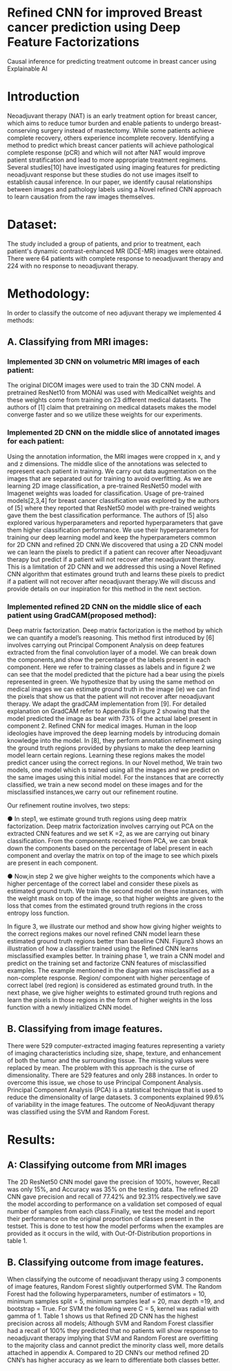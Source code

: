 # Refined CNN for improved Breast cancer prediction using Deep Feature Factorizations
Causal inference for predicting treatment outcome in breast cancer using Explainable AI

# Introduction
Neoadjuvant therapy (NAT) is an early treatment option for breast cancer, which aims to reduce
tumor burden and enable patients to undergo breast-conserving surgery instead of mastectomy.
While some patients achieve complete recovery, others experience incomplete recovery.
Identifying a method to predict which breast cancer patients will achieve pathological complete
response (pCR) and which will not after NAT would improve patient stratification and lead to
more appropriate treatment regimens. Several studies[10] have investigated using imaging
features for predicting neoadjuvant response but these studies do not use images itself to
establish causal inference. In our paper, we identify causal relationships between images and
pathology labels using a Novel refined CNN approach to learn causation from the raw images
themselves.
# Dataset:
The study included a group of patients, and prior to treatment, each patient's dynamic
contrast-enhanced MR (DCE-MR) images were obtained. There were 64 patients with complete
response to neoadjuvant therapy and 224 with no response to neoadjuvant therapy.
# Methodology: 
In order to classify the outcome of neo adjuvant therapy we implemented 4
methods:
## A. Classifying from MRI images:
### Implemented 3D CNN on volumetric MRI images of each patient:
The original DICOM images were used to train the 3D CNN model. A pretrained
ResNet10 from MONAI was used with MedicalNet weights and these weights come from
training on 23 different medical datasets. The authors of [1] claim that pretraining on
medical datasets makes the model converge faster and so we utilize these weights for our
experiments.
### Implemented 2D CNN on the middle slice of annotated images for each patient:
Using the annotation information, the MRI images were cropped in x, and y and z
dimensions. The middle slice of the annotations was selected to represent each patient in
training. We carry out data augmentation on the images that are separated out for training
to avoid overfitting. As we are learning 2D image classification, a pre-trained ResNet50
model with Imagenet weights was loaded for classification. Usage of pre-trained
models[2,3,4] for breast cancer classification was explored by the authors of [5] where
they reported that ResNet50 model with pre-trained weights gave them the best
classification performance. The authors of [5] also explored various hyperparameters and
reported hyperparameters that gave them higher classification performance. We use their
hyperparameters for training our deep learning model and keep the hyperparameters
common for 2D CNN and refined 2D CNN.We discovered that using a 2D CNN model
we can learn the pixels to predict if a patient can recover after Neoadjuvant therapy but
predict if a patient will not recover after neoadjuvant therapy. This is a limitation of 2D
CNN and we addressed this using a Novel Refined CNN algorithm that estimates ground
truth and learns these pixels to predict if a patient will not recover after neoadjuvant
therapy.We will discuss and provide details on our inspiration for this method in the next
section.
### Implemented refined 2D CNN on the middle slice of each patient using GradCAM(proposed method):
Deep matrix factorization. Deep matrix factorization is the method by which we can
quantify a model’s reasoning. This method first introduced by [6] involves carrying out
Principal Component Analysis on deep features extracted from the final convolution
layer of a model. We can break down the components,and show the percentage of the
labels present in each component. Here we refer to training classes as labels and in figure
2 we can see that the model predicted that the picture had a bear using the pixels
represented in green. We hypothesize that by using the same method on medical images
we can estimate ground truth in the image (ie) we can find the pixels that show us that the
patient will not recover after neoadjuvant therapy. We adapt the gradCAM
implementation from [9]. For detailed explanation on GradCAM refer to Appendix B
Figure 2 showing that the model predicted the image as bear with 73% of the actual label
present in component 2.
Refined CNN for medical images. Human in the loop ideologies have improved the
deep learning models by introducing domain knowledge into the model. In [8], they
perform annotation refinement using the ground truth regions provided by physians to
make the deep learning model learn certain regions. Learning these regions makes the
model predict cancer using the correct regions.
In our Novel method, We train two models, one model which is trained using all the
images and we predict on the same images using this initial model. For the instances that
are correctly classified, we train a new second model on these images and for the
misclassified instances,we carry out our refinement routine. 

Our refinement routine involves, two steps:

● In step1, we estimate ground truth regions using deep matrix factorization.
Deep matrix factorization involves carrying out PCA on the extracted CNN
features and we set K =2, as we are carrying out binary classification. From the
components received from PCA, we can break down the components based on the
percentage of label present in each component and overlay the matrix on top of
the image to see which pixels are present in each component.

● Now,in step 2 we give higher weights to the components which have a higher
percentage of the correct label and consider these pixels as estimated ground
truth. We train the second model on these instances, with the weight mask on top
of the image, so that higher weights are given to the loss that comes from the
estimated ground truth regions in the cross entropy loss function.

In figure 3, we illustrate our method and show how giving higher weights to the
correct regions makes our novel refined CNN model learn these estimated ground truth
regions better than baseline CNN.
Figure3 shows an illustration of how a classifier trained using the Refined CNN learns
misclassified examples better. In training phase 1, we train a CNN model and predict on
the training set and factorize CNN features of misclassified examples. The example
mentioned in the diagram was misclassified as a non-complete response. Region/
component with higher percentage of correct label (red region) is considered as
estimated ground truth. In the next phase, we give higher weights to estimated ground
truth regions and learn the pixels in those regions in the form of higher weights in the loss
function with a newly initialized CNN model.
## B. Classifying from image features.
There were 529 computer-extracted imaging features representing a variety of
imaging characteristics including size, shape, texture, and enhancement of both the tumor
and the surrounding tissue. The missing values were replaced by mean. The problem with
this approach is the curse of dimensionality. There are 529 features and only 288
instances. In order to overcome this issue, we chose to use Principal Component
Analysis. Principal Component Analysis (PCA) is a statistical technique that is used to
reduce the dimensionality of large datasets. 3 components explained 99.6% of variability
in the image features. The outcome of NeoAdjuvant therapy was classified using the
SVM and Random Forest.
# Results:
## A: Classifying outcome from MRI images
The 2D ResNet50 CNN model gave the precision of 100%, however, Recall was only 15%, and
Accuracy was 35% on the testing data. The refined 2D CNN gave precision and recall of
77.42% and 92.31% respectively.we save the model according to performance on a validation set
composed of equal number of samples from each class.Finally, we test the model and report their
performance on the original proportion of classes present in the testset. This is done to test how
the model performs when the examples are provided as it occurs in the wild, with
Out-Of-Distribution proportions in table 1.
## B. Classifying outcome from image features.
When classifying the outcome of neoadjuvant therapy using 3 components of image features,
Random Forest slightly outperformed SVM. The Random Forest had the following
hyperparameters, number of estimators = 10, minimum samples split = 5, minimum samples leaf
= 20, max depth =19, and bootstrap = True. For SVM the following were C = 5, kernel was
radial with gamma of 1.
Table 1 shows us that Refined 2D CNN has the highest precision across all models; Although
SVM and Random Forest classifier had a recall of 100% they predicted that no patients will
show response to neoadjuvant therapy implying that SVM and Random Forest are overfitting to
the majority class and cannot predict the minority class well, more details attached in appendix
A. Compared to 2D CNN’s our method refined 2D CNN’s has higher accuracy as we learn to
differentiate both classes better.

